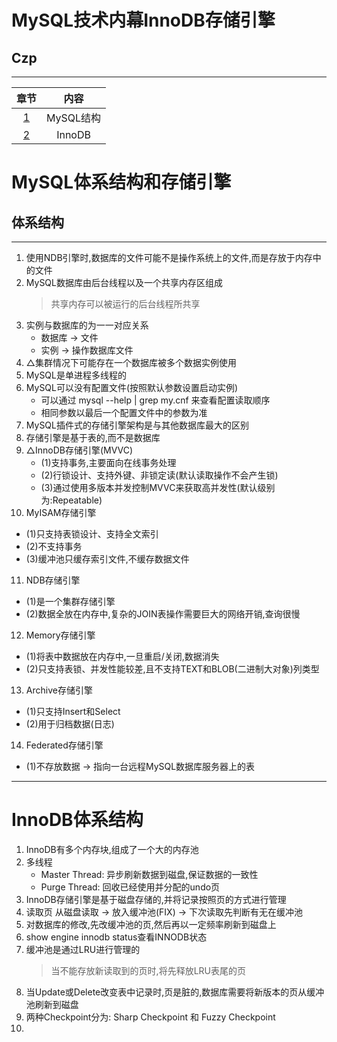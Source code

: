 # MySQL技术内幕InnoDB存储引擎
## Czp
---

章节 | 内容
:---: | :---:
[1](#MySQL体系结构和存储引擎) | MySQL结构
[2](#InnoDB体系结构)| InnoDB


# MySQL体系结构和存储引擎
## 体系结构
---

1. 使用NDB引擎时,数据库的文件可能不是操作系统上的文件,而是存放于内存中的文件
2. MySQL数据库由后台线程以及一个共享内存区组成
   > 共享内存可以被运行的后台线程所共享
3. 实例与数据库的为一一对应关系   
   * 数据库 → 文件   
   * 实例 → 操作数据库文件   
4. △集群情况下可能存在一个数据库被多个数据实例使用
5. MySQL是单进程多线程的
6. MySQL可以没有配置文件(按照默认参数设置启动实例)
   * 可以通过 mysql --help | grep my.cnf 来查看配置读取顺序
   * 相同参数以最后一个配置文件中的参数为准
7. MySQL插件式的存储引擎架构是与其他数据库最大的区别
8. 存储引擎是基于表的,而不是数据库
9. △InnoDB存储引擎(MVVC)
   * (1)支持事务,主要面向在线事务处理
   * (2)行锁设计、支持外键、非锁定读(默认读取操作不会产生锁)
   * (3)通过使用多版本并发控制MVVC来获取高并发性(默认级别为:Repeatable)
10. MyISAM存储引擎
   * (1)只支持表锁设计、支持全文索引
   * (2)不支持事务
   * (3)缓冲池只缓存索引文件,不缓存数据文件
11. NDB存储引擎
   * (1)是一个集群存储引擎
   * (2)数据全放在内存中,复杂的JOIN表操作需要巨大的网络开销,查询很慢
12. Memory存储引擎
   * (1)将表中数据放在内存中,一旦重启/关闭,数据消失
   * (2)只支持表锁、并发性能较差,且不支持TEXT和BLOB(二进制大对象)列类型
13. Archive存储引擎
   * (1)只支持Insert和Select
   * (2)用于归档数据(日志)
14. Federated存储引擎
   * (1)不存放数据 → 指向一台远程MySQL数据库服务器上的表
---
# InnoDB体系结构
1. InnoDB有多个内存块,组成了一个大的内存池
2. 多线程
   * Master Thread: 异步刷新数据到磁盘,保证数据的一致性
   * Purge Thread: 回收已经使用并分配的undo页
3. InnoDB存储引擎是基于磁盘存储的,并将记录按照页的方式进行管理
4. 读取页
    从磁盘读取 → 放入缓冲池(FIX) → 下次读取先判断有无在缓冲池
5. 对数据库的修改,先改缓冲池的页,然后再以一定频率刷新到磁盘上
6. show engine innodb status查看INNODB状态
7. 缓冲池是通过LRU进行管理的
   > 当不能存放新读取到的页时,将先释放LRU表尾的页
8. 当Update或Delete改变表中记录时,页是脏的,数据库需要将新版本的页从缓冲池刷新到磁盘
9. 两种Checkpoint分为: Sharp Checkpoint 和 Fuzzy Checkpoint
10. 

